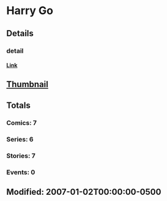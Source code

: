 # Harry  Go 
## Details
### detail
#### [Link](http://marvel.com/comics/creators/7671/harry_go?utm_campaign=apiRef&utm_source=225578a89fc76f3d20fbffda5d17a88d)
## [Thumbnail](http://i.annihil.us/u/prod/marvel/i/mg/9/50/4bb64d007a88f.jpg)
## Totals
### Comics: 7
### Series: 6
### Stories: 7
### Events: 0
## Modified: 2007-01-02T00:00:00-0500